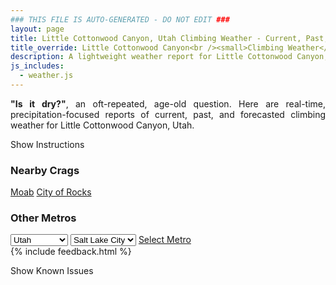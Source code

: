 ```yaml
---
### THIS FILE IS AUTO-GENERATED - DO NOT EDIT ###
layout: page
title: Little Cottonwood Canyon, Utah Climbing Weather - Current, Past, and Forecasted Report
title_override: Little Cottonwood Canyon<br /><small>Climbing Weather</small>
description: A lightweight weather report for Little Cottonwood Canyon, Utah. Optimized for slow internet connections.
js_includes:
  - weather.js
---
```


<section class="measure center lh-copy f5-ns f6 ph2 mv4" style="text-align: justify;">
<strong>"Is it dry?"</strong>, an oft-repeated, age-old question. Here are real-time,
precipitation-focused reports of current, past, and forecasted climbing weather for Little Cottonwood Canyon, Utah.
</section>

<p id="settings-toggle" class="mw5 b center tc hover-light-red black-70 pointer">Show Instructions</p>
<section id="settings" class="overflow-hidden" style="display:none;">
    <div class="mv2 ph2 center">
        <div class="fn f6 tc pv2">
            <p class="measure lh-copy center"><strong>Show/hide hourly forecasts</strong> by clicking the desired day.</p>
            <hr class="mw5 p0 mv2 o-60 b0 bt b--light-red light-red bg-light-red">
            <p class="measure lh-copy center"><strong>Current and Past conditions</strong> are measured by the nearest weather station. <strong>Forecast conditions</strong> are calculated and polled separately.</p>
            <hr class="mw5 p0 mv2 o-60 b0 bt b--light-red light-red bg-light-red">
            <p class="measure lh-copy center"><strong>Having issues?</strong> Try <a id="clear-cache" class="no-underline relative fancy-link light-red hover-light-red" href="#">clearing the local cache</a>.</p>
            <hr class="mw5 p0 mv2 o-60 b0 bt b--light-red light-red bg-light-red">
            <p class="measure lh-copy center">Weather data sourced from <a class="no-underline fancy-link relative light-red" target="_blank" href="https://www.weather.gov/documentation/services-web-api">weather.gov</a>.</p>
        </div>
    </div>
</section>
<section id="weather" data-crag="little-cottonwood-canyon-utah" class="mv4-ns mv3 ph2 center"></section>
<section id="nearby" class="tc lh-copy">
  <h3>Nearby Crags</h3>
<a class="nowrap no-underline fancy-link relative light-red mh3" href="/crags/moab-utah-weather.html">Moab</a>
<a class="nowrap no-underline fancy-link relative light-red mh3" href="/crags/city-of-rocks-idaho-weather.html">City of Rocks</a>
</section>
<section id="nearby" class="tc lh-copy">
  <h3>Other Metros</h3>
  <select class="ma1 bg-near-white pa2" id="stateSel">
    <option value="Texas">Texas</option>
    <option value="Washington">Washington</option>
    <option value="Colorado">Colorado</option>
    <option value="Tennessee">Tennessee</option>
    <option value="Utah" selected>Utah</option>
    <option value="California">California</option>
  </select>
  <select class="ma1 bg-near-white pa2" id="citySel">
    <option value="Salt Lake City" selected>Salt Lake City</option>
  </select>
  <a id="selectMetro" class="f6 link dim ph3 pv2 ma1 dib white bg-light-red" href="/crags/salt-lake-city-utah-weather.html">Select Metro</a>
  <script>
    var states = [];
    states["Texas"] = "Austin"
    states["Washington"] = "Seattle"
    states["Colorado"] = "Denver"
    states["Tennessee"] = "Nashville"
    states["Utah"] = "Salt Lake City"
    states["California"] = "San Francisco|Los Angeles"
  </script>
</section>
{% include feedback.html %}
<p id="issues-toggle" class="mw5 b center tc hover-light-red black-70 pointer">Show Known Issues</p>
<section id="issues" class="overflow-hidden tc f6">
</section>

<script>
  var weekly_SLC_102_165 = {"updated":"2021-02-22T08:15:52+00:00","units":"us","forecastGenerator":"BaselineForecastGenerator","generatedAt":"2021-02-22T08:42:31+00:00","updateTime":"2021-02-22T08:15:52+00:00","validTimes":"2021-02-22T02:00:00+00:00/P6DT23H","elevation":{"value":1872.0816,"unitCode":"unit:m"},"periods":[{"number":1,"name":"Overnight","startTime":"2021-02-22T01:00:00-07:00","endTime":"2021-02-22T06:00:00-07:00","isDaytime":false,"temperature":21,"temperatureUnit":"F","temperatureTrend":"rising","windSpeed":"7 mph","windDirection":"ESE","icon":"https://api.weather.gov/icons/land/night/sct?size=medium","shortForecast":"Partly Cloudy","detailedForecast":"Partly cloudy. Low around 21, with temperatures rising to around 23 overnight. East southeast wind around 7 mph."},{"number":2,"name":"Monday","startTime":"2021-02-22T06:00:00-07:00","endTime":"2021-02-22T18:00:00-07:00","isDaytime":true,"temperature":39,"temperatureUnit":"F","temperatureTrend":null,"windSpeed":"2 to 7 mph","windDirection":"SSW","icon":"https://api.weather.gov/icons/land/day/sct?size=medium","shortForecast":"Mostly Sunny","detailedForecast":"Mostly sunny, with a high near 39. South southwest wind 2 to 7 mph."},{"number":3,"name":"Monday Night","startTime":"2021-02-22T18:00:00-07:00","endTime":"2021-02-23T06:00:00-07:00","isDaytime":false,"temperature":27,"temperatureUnit":"F","temperatureTrend":null,"windSpeed":"5 to 8 mph","windDirection":"SSE","icon":"https://api.weather.gov/icons/land/night/few/snow,20?size=medium","shortForecast":"Mostly Clear then Slight Chance Snow Showers","detailedForecast":"A slight chance of snow showers after 5am. Mostly clear, with a low around 27. South southeast wind 5 to 8 mph. Chance of precipitation is 20%. Little or no snow accumulation expected."},{"number":4,"name":"Tuesday","startTime":"2021-02-23T06:00:00-07:00","endTime":"2021-02-23T18:00:00-07:00","isDaytime":true,"temperature":39,"temperatureUnit":"F","temperatureTrend":null,"windSpeed":"8 to 12 mph","windDirection":"W","icon":"https://api.weather.gov/icons/land/day/snow,20?size=medium","shortForecast":"Slight Chance Snow Showers","detailedForecast":"A slight chance of snow showers before 5pm. Mostly sunny, with a high near 39. West wind 8 to 12 mph. Chance of precipitation is 20%. New snow accumulation of less than half an inch possible."},{"number":5,"name":"Tuesday Night","startTime":"2021-02-23T18:00:00-07:00","endTime":"2021-02-24T06:00:00-07:00","isDaytime":false,"temperature":20,"temperatureUnit":"F","temperatureTrend":null,"windSpeed":"8 mph","windDirection":"N","icon":"https://api.weather.gov/icons/land/night/sct/snow,40?size=medium","shortForecast":"Partly Cloudy then Chance Light Snow","detailedForecast":"A chance of snow after 5am. Partly cloudy, with a low around 20. North wind around 8 mph. Chance of precipitation is 40%. New snow accumulation of less than half an inch possible."},{"number":6,"name":"Wednesday","startTime":"2021-02-24T06:00:00-07:00","endTime":"2021-02-24T18:00:00-07:00","isDaytime":true,"temperature":31,"temperatureUnit":"F","temperatureTrend":null,"windSpeed":"7 to 14 mph","windDirection":"NW","icon":"https://api.weather.gov/icons/land/day/snow,50?size=medium","shortForecast":"Chance Light Snow","detailedForecast":"A chance of snow before 5pm. Partly sunny, with a high near 31. Chance of precipitation is 50%. New snow accumulation of less than one inch possible."},{"number":7,"name":"Wednesday Night","startTime":"2021-02-24T18:00:00-07:00","endTime":"2021-02-25T06:00:00-07:00","isDaytime":false,"temperature":14,"temperatureUnit":"F","temperatureTrend":null,"windSpeed":"6 to 14 mph","windDirection":"NNE","icon":"https://api.weather.gov/icons/land/night/sct?size=medium","shortForecast":"Partly Cloudy","detailedForecast":"Partly cloudy, with a low around 14."},{"number":8,"name":"Thursday","startTime":"2021-02-25T06:00:00-07:00","endTime":"2021-02-25T18:00:00-07:00","isDaytime":true,"temperature":33,"temperatureUnit":"F","temperatureTrend":null,"windSpeed":"8 mph","windDirection":"SSE","icon":"https://api.weather.gov/icons/land/day/sct?size=medium","shortForecast":"Mostly Sunny","detailedForecast":"Mostly sunny, with a high near 33."},{"number":9,"name":"Thursday Night","startTime":"2021-02-25T18:00:00-07:00","endTime":"2021-02-26T06:00:00-07:00","isDaytime":false,"temperature":24,"temperatureUnit":"F","temperatureTrend":null,"windSpeed":"8 mph","windDirection":"S","icon":"https://api.weather.gov/icons/land/night/snow?size=medium","shortForecast":"Slight Chance Light Snow","detailedForecast":"A slight chance of snow after 11pm. Mostly cloudy, with a low around 24."},{"number":10,"name":"Friday","startTime":"2021-02-26T06:00:00-07:00","endTime":"2021-02-26T18:00:00-07:00","isDaytime":true,"temperature":34,"temperatureUnit":"F","temperatureTrend":null,"windSpeed":"6 to 10 mph","windDirection":"W","icon":"https://api.weather.gov/icons/land/day/snow?size=medium","shortForecast":"Chance Light Snow","detailedForecast":"A chance of snow. Partly sunny, with a high near 34."},{"number":11,"name":"Friday Night","startTime":"2021-02-26T18:00:00-07:00","endTime":"2021-02-27T06:00:00-07:00","isDaytime":false,"temperature":24,"temperatureUnit":"F","temperatureTrend":null,"windSpeed":"7 to 10 mph","windDirection":"WSW","icon":"https://api.weather.gov/icons/land/night/snow?size=medium","shortForecast":"Chance Light Snow","detailedForecast":"A chance of snow. Mostly cloudy, with a low around 24."},{"number":12,"name":"Saturday","startTime":"2021-02-27T06:00:00-07:00","endTime":"2021-02-27T18:00:00-07:00","isDaytime":true,"temperature":32,"temperatureUnit":"F","temperatureTrend":null,"windSpeed":"9 mph","windDirection":"WNW","icon":"https://api.weather.gov/icons/land/day/snow?size=medium","shortForecast":"Light Snow Likely","detailedForecast":"Snow likely. Mostly cloudy, with a high near 32."},{"number":13,"name":"Saturday Night","startTime":"2021-02-27T18:00:00-07:00","endTime":"2021-02-28T06:00:00-07:00","isDaytime":false,"temperature":21,"temperatureUnit":"F","temperatureTrend":null,"windSpeed":"9 mph","windDirection":"N","icon":"https://api.weather.gov/icons/land/night/snow/bkn?size=medium","shortForecast":"Slight Chance Light Snow then Mostly Cloudy","detailedForecast":"A slight chance of snow before 11pm. Mostly cloudy, with a low around 21."},{"number":14,"name":"Sunday","startTime":"2021-02-28T06:00:00-07:00","endTime":"2021-02-28T18:00:00-07:00","isDaytime":true,"temperature":33,"temperatureUnit":"F","temperatureTrend":null,"windSpeed":"9 mph","windDirection":"N","icon":"https://api.weather.gov/icons/land/day/snow?size=medium","shortForecast":"Slight Chance Light Snow","detailedForecast":"A slight chance of snow between 11am and 5pm. Mostly sunny, with a high near 33."}]}
  var hourly_SLC_102_165 = {"@context":["https://geojson.org/geojson-ld/geojson-context.jsonld",{"@version":"1.1","wx":"https://api.weather.gov/ontology#","geo":"http://www.opengis.net/ont/geosparql#","unit":"http://codes.wmo.int/common/unit/","@vocab":"https://api.weather.gov/ontology#"}],"type":"Feature","geometry":{"type":"Polygon","coordinates":[[[-111.7980097,40.5728371],[-111.79443739999999,40.5510443],[-111.765784,40.5537528],[-111.7693503,40.575545899999995],[-111.7980097,40.5728371]]]},"properties":{"updated":"2021-02-22T08:15:52+00:00","units":"us","forecastGenerator":"HourlyForecastGenerator","generatedAt":"2021-02-22T08:42:33+00:00","updateTime":"2021-02-22T08:15:52+00:00","validTimes":"2021-02-22T02:00:00+00:00/P6DT23H","elevation":{"value":1872.0816,"unitCode":"unit:m"},"periods":[{"number":1,"name":"","startTime":"2021-02-22T01:00:00-07:00","endTime":"2021-02-22T02:00:00-07:00","isDaytime":false,"temperature":22,"temperatureUnit":"F","temperatureTrend":null,"windSpeed":"7 mph","windDirection":"ESE","icon":"https://api.weather.gov/icons/land/night/sct?size=small","shortForecast":"Partly Cloudy","detailedForecast":""},{"number":2,"name":"","startTime":"2021-02-22T02:00:00-07:00","endTime":"2021-02-22T03:00:00-07:00","isDaytime":false,"temperature":22,"temperatureUnit":"F","temperatureTrend":null,"windSpeed":"6 mph","windDirection":"ESE","icon":"https://api.weather.gov/icons/land/night/sct?size=small","shortForecast":"Partly Cloudy","detailedForecast":""},{"number":3,"name":"","startTime":"2021-02-22T03:00:00-07:00","endTime":"2021-02-22T04:00:00-07:00","isDaytime":false,"temperature":23,"temperatureUnit":"F","temperatureTrend":null,"windSpeed":"6 mph","windDirection":"ESE","icon":"https://api.weather.gov/icons/land/night/sct?size=small","shortForecast":"Partly Cloudy","detailedForecast":""},{"number":4,"name":"","startTime":"2021-02-22T04:00:00-07:00","endTime":"2021-02-22T05:00:00-07:00","isDaytime":false,"temperature":23,"temperatureUnit":"F","temperatureTrend":null,"windSpeed":"6 mph","windDirection":"ESE","icon":"https://api.weather.gov/icons/land/night/sct?size=small","shortForecast":"Partly Cloudy","detailedForecast":""},{"number":5,"name":"","startTime":"2021-02-22T05:00:00-07:00","endTime":"2021-02-22T06:00:00-07:00","isDaytime":false,"temperature":23,"temperatureUnit":"F","temperatureTrend":null,"windSpeed":"7 mph","windDirection":"ESE","icon":"https://api.weather.gov/icons/land/night/sct?size=small","shortForecast":"Partly Cloudy","detailedForecast":""},{"number":6,"name":"","startTime":"2021-02-22T06:00:00-07:00","endTime":"2021-02-22T07:00:00-07:00","isDaytime":true,"temperature":24,"temperatureUnit":"F","temperatureTrend":null,"windSpeed":"7 mph","windDirection":"ESE","icon":"https://api.weather.gov/icons/land/day/sct?size=small","shortForecast":"Mostly Sunny","detailedForecast":""},{"number":7,"name":"","startTime":"2021-02-22T07:00:00-07:00","endTime":"2021-02-22T08:00:00-07:00","isDaytime":true,"temperature":24,"temperatureUnit":"F","temperatureTrend":null,"windSpeed":"7 mph","windDirection":"ESE","icon":"https://api.weather.gov/icons/land/day/sct?size=small","shortForecast":"Mostly Sunny","detailedForecast":""},{"number":8,"name":"","startTime":"2021-02-22T08:00:00-07:00","endTime":"2021-02-22T09:00:00-07:00","isDaytime":true,"temperature":24,"temperatureUnit":"F","temperatureTrend":null,"windSpeed":"2 mph","windDirection":"ESE","icon":"https://api.weather.gov/icons/land/day/sct?size=small","shortForecast":"Mostly Sunny","detailedForecast":""},{"number":9,"name":"","startTime":"2021-02-22T09:00:00-07:00","endTime":"2021-02-22T10:00:00-07:00","isDaytime":true,"temperature":28,"temperatureUnit":"F","temperatureTrend":null,"windSpeed":"2 mph","windDirection":"ESE","icon":"https://api.weather.gov/icons/land/day/sct?size=small","shortForecast":"Mostly Sunny","detailedForecast":""},{"number":10,"name":"","startTime":"2021-02-22T10:00:00-07:00","endTime":"2021-02-22T11:00:00-07:00","isDaytime":true,"temperature":30,"temperatureUnit":"F","temperatureTrend":null,"windSpeed":"2 mph","windDirection":"ESE","icon":"https://api.weather.gov/icons/land/day/sct?size=small","shortForecast":"Mostly Sunny","detailedForecast":""},{"number":11,"name":"","startTime":"2021-02-22T11:00:00-07:00","endTime":"2021-02-22T12:00:00-07:00","isDaytime":true,"temperature":33,"temperatureUnit":"F","temperatureTrend":null,"windSpeed":"5 mph","windDirection":"WNW","icon":"https://api.weather.gov/icons/land/day/few?size=small","shortForecast":"Sunny","detailedForecast":""},{"number":12,"name":"","startTime":"2021-02-22T12:00:00-07:00","endTime":"2021-02-22T13:00:00-07:00","isDaytime":true,"temperature":34,"temperatureUnit":"F","temperatureTrend":null,"windSpeed":"5 mph","windDirection":"WNW","icon":"https://api.weather.gov/icons/land/day/few?size=small","shortForecast":"Sunny","detailedForecast":""},{"number":13,"name":"","startTime":"2021-02-22T13:00:00-07:00","endTime":"2021-02-22T14:00:00-07:00","isDaytime":true,"temperature":36,"temperatureUnit":"F","temperatureTrend":null,"windSpeed":"5 mph","windDirection":"WNW","icon":"https://api.weather.gov/icons/land/day/few?size=small","shortForecast":"Sunny","detailedForecast":""},{"number":14,"name":"","startTime":"2021-02-22T14:00:00-07:00","endTime":"2021-02-22T15:00:00-07:00","isDaytime":true,"temperature":38,"temperatureUnit":"F","temperatureTrend":null,"windSpeed":"5 mph","windDirection":"W","icon":"https://api.weather.gov/icons/land/day/few?size=small","shortForecast":"Sunny","detailedForecast":""},{"number":15,"name":"","startTime":"2021-02-22T15:00:00-07:00","endTime":"2021-02-22T16:00:00-07:00","isDaytime":true,"temperature":38,"temperatureUnit":"F","temperatureTrend":null,"windSpeed":"5 mph","windDirection":"W","icon":"https://api.weather.gov/icons/land/day/few?size=small","shortForecast":"Sunny","detailedForecast":""},{"number":16,"name":"","startTime":"2021-02-22T16:00:00-07:00","endTime":"2021-02-22T17:00:00-07:00","isDaytime":true,"temperature":39,"temperatureUnit":"F","temperatureTrend":null,"windSpeed":"5 mph","windDirection":"W","icon":"https://api.weather.gov/icons/land/day/few?size=small","shortForecast":"Sunny","detailedForecast":""},{"number":17,"name":"","startTime":"2021-02-22T17:00:00-07:00","endTime":"2021-02-22T18:00:00-07:00","isDaytime":true,"temperature":39,"temperatureUnit":"F","temperatureTrend":null,"windSpeed":"5 mph","windDirection":"SSE","icon":"https://api.weather.gov/icons/land/day/few?size=small","shortForecast":"Sunny","detailedForecast":""},{"number":18,"name":"","startTime":"2021-02-22T18:00:00-07:00","endTime":"2021-02-22T19:00:00-07:00","isDaytime":false,"temperature":33,"temperatureUnit":"F","temperatureTrend":null,"windSpeed":"5 mph","windDirection":"SSE","icon":"https://api.weather.gov/icons/land/night/few?size=small","shortForecast":"Mostly Clear","detailedForecast":""},{"number":19,"name":"","startTime":"2021-02-22T19:00:00-07:00","endTime":"2021-02-22T20:00:00-07:00","isDaytime":false,"temperature":30,"temperatureUnit":"F","temperatureTrend":null,"windSpeed":"5 mph","windDirection":"SSE","icon":"https://api.weather.gov/icons/land/night/few?size=small","shortForecast":"Mostly Clear","detailedForecast":""},{"number":20,"name":"","startTime":"2021-02-22T20:00:00-07:00","endTime":"2021-02-22T21:00:00-07:00","isDaytime":false,"temperature":29,"temperatureUnit":"F","temperatureTrend":null,"windSpeed":"8 mph","windDirection":"SE","icon":"https://api.weather.gov/icons/land/night/few?size=small","shortForecast":"Mostly Clear","detailedForecast":""},{"number":21,"name":"","startTime":"2021-02-22T21:00:00-07:00","endTime":"2021-02-22T22:00:00-07:00","isDaytime":false,"temperature":28,"temperatureUnit":"F","temperatureTrend":null,"windSpeed":"8 mph","windDirection":"SE","icon":"https://api.weather.gov/icons/land/night/few?size=small","shortForecast":"Mostly Clear","detailedForecast":""},{"number":22,"name":"","startTime":"2021-02-22T22:00:00-07:00","endTime":"2021-02-22T23:00:00-07:00","isDaytime":false,"temperature":28,"temperatureUnit":"F","temperatureTrend":null,"windSpeed":"8 mph","windDirection":"SE","icon":"https://api.weather.gov/icons/land/night/few?size=small","shortForecast":"Mostly Clear","detailedForecast":""},{"number":23,"name":"","startTime":"2021-02-22T23:00:00-07:00","endTime":"2021-02-23T00:00:00-07:00","isDaytime":false,"temperature":28,"temperatureUnit":"F","temperatureTrend":null,"windSpeed":"8 mph","windDirection":"SE","icon":"https://api.weather.gov/icons/land/night/few?size=small","shortForecast":"Mostly Clear","detailedForecast":""},{"number":24,"name":"","startTime":"2021-02-23T00:00:00-07:00","endTime":"2021-02-23T01:00:00-07:00","isDaytime":false,"temperature":28,"temperatureUnit":"F","temperatureTrend":null,"windSpeed":"8 mph","windDirection":"SE","icon":"https://api.weather.gov/icons/land/night/few?size=small","shortForecast":"Mostly Clear","detailedForecast":""},{"number":25,"name":"","startTime":"2021-02-23T01:00:00-07:00","endTime":"2021-02-23T02:00:00-07:00","isDaytime":false,"temperature":28,"temperatureUnit":"F","temperatureTrend":null,"windSpeed":"8 mph","windDirection":"SE","icon":"https://api.weather.gov/icons/land/night/few?size=small","shortForecast":"Mostly Clear","detailedForecast":""},{"number":26,"name":"","startTime":"2021-02-23T02:00:00-07:00","endTime":"2021-02-23T03:00:00-07:00","isDaytime":false,"temperature":28,"temperatureUnit":"F","temperatureTrend":null,"windSpeed":"8 mph","windDirection":"SSE","icon":"https://api.weather.gov/icons/land/night/few?size=small","shortForecast":"Mostly Clear","detailedForecast":""},{"number":27,"name":"","startTime":"2021-02-23T03:00:00-07:00","endTime":"2021-02-23T04:00:00-07:00","isDaytime":false,"temperature":28,"temperatureUnit":"F","temperatureTrend":null,"windSpeed":"8 mph","windDirection":"SSE","icon":"https://api.weather.gov/icons/land/night/few?size=small","shortForecast":"Mostly Clear","detailedForecast":""},{"number":28,"name":"","startTime":"2021-02-23T04:00:00-07:00","endTime":"2021-02-23T05:00:00-07:00","isDaytime":false,"temperature":28,"temperatureUnit":"F","temperatureTrend":null,"windSpeed":"8 mph","windDirection":"SSE","icon":"https://api.weather.gov/icons/land/night/few?size=small","shortForecast":"Mostly Clear","detailedForecast":""},{"number":29,"name":"","startTime":"2021-02-23T05:00:00-07:00","endTime":"2021-02-23T06:00:00-07:00","isDaytime":false,"temperature":28,"temperatureUnit":"F","temperatureTrend":null,"windSpeed":"8 mph","windDirection":"SSE","icon":"https://api.weather.gov/icons/land/night/snow?size=small","shortForecast":"Slight Chance Snow Showers","detailedForecast":""},{"number":30,"name":"","startTime":"2021-02-23T06:00:00-07:00","endTime":"2021-02-23T07:00:00-07:00","isDaytime":true,"temperature":27,"temperatureUnit":"F","temperatureTrend":null,"windSpeed":"8 mph","windDirection":"SSE","icon":"https://api.weather.gov/icons/land/day/snow?size=small","shortForecast":"Slight Chance Snow Showers","detailedForecast":""},{"number":31,"name":"","startTime":"2021-02-23T07:00:00-07:00","endTime":"2021-02-23T08:00:00-07:00","isDaytime":true,"temperature":27,"temperatureUnit":"F","temperatureTrend":null,"windSpeed":"8 mph","windDirection":"SSE","icon":"https://api.weather.gov/icons/land/day/snow?size=small","shortForecast":"Slight Chance Snow Showers","detailedForecast":""},{"number":32,"name":"","startTime":"2021-02-23T08:00:00-07:00","endTime":"2021-02-23T09:00:00-07:00","isDaytime":true,"temperature":28,"temperatureUnit":"F","temperatureTrend":null,"windSpeed":"8 mph","windDirection":"SW","icon":"https://api.weather.gov/icons/land/day/snow?size=small","shortForecast":"Slight Chance Snow Showers","detailedForecast":""},{"number":33,"name":"","startTime":"2021-02-23T09:00:00-07:00","endTime":"2021-02-23T10:00:00-07:00","isDaytime":true,"temperature":30,"temperatureUnit":"F","temperatureTrend":null,"windSpeed":"8 mph","windDirection":"SW","icon":"https://api.weather.gov/icons/land/day/snow?size=small","shortForecast":"Slight Chance Snow Showers","detailedForecast":""},{"number":34,"name":"","startTime":"2021-02-23T10:00:00-07:00","endTime":"2021-02-23T11:00:00-07:00","isDaytime":true,"temperature":34,"temperatureUnit":"F","temperatureTrend":null,"windSpeed":"8 mph","windDirection":"SW","icon":"https://api.weather.gov/icons/land/day/snow?size=small","shortForecast":"Slight Chance Snow Showers","detailedForecast":""},{"number":35,"name":"","startTime":"2021-02-23T11:00:00-07:00","endTime":"2021-02-23T12:00:00-07:00","isDaytime":true,"temperature":37,"temperatureUnit":"F","temperatureTrend":null,"windSpeed":"9 mph","windDirection":"NW","icon":"https://api.weather.gov/icons/land/day/snow?size=small","shortForecast":"Slight Chance Snow Showers","detailedForecast":""},{"number":36,"name":"","startTime":"2021-02-23T12:00:00-07:00","endTime":"2021-02-23T13:00:00-07:00","isDaytime":true,"temperature":38,"temperatureUnit":"F","temperatureTrend":null,"windSpeed":"9 mph","windDirection":"NW","icon":"https://api.weather.gov/icons/land/day/snow?size=small","shortForecast":"Slight Chance Snow Showers","detailedForecast":""},{"number":37,"name":"","startTime":"2021-02-23T13:00:00-07:00","endTime":"2021-02-23T14:00:00-07:00","isDaytime":true,"temperature":39,"temperatureUnit":"F","temperatureTrend":null,"windSpeed":"9 mph","windDirection":"NW","icon":"https://api.weather.gov/icons/land/day/snow?size=small","shortForecast":"Slight Chance Snow Showers","detailedForecast":""},{"number":38,"name":"","startTime":"2021-02-23T14:00:00-07:00","endTime":"2021-02-23T15:00:00-07:00","isDaytime":true,"temperature":39,"temperatureUnit":"F","temperatureTrend":null,"windSpeed":"12 mph","windDirection":"NW","icon":"https://api.weather.gov/icons/land/day/snow?size=small","shortForecast":"Slight Chance Snow Showers","detailedForecast":""},{"number":39,"name":"","startTime":"2021-02-23T15:00:00-07:00","endTime":"2021-02-23T16:00:00-07:00","isDaytime":true,"temperature":39,"temperatureUnit":"F","temperatureTrend":null,"windSpeed":"12 mph","windDirection":"NW","icon":"https://api.weather.gov/icons/land/day/snow?size=small","shortForecast":"Slight Chance Snow Showers","detailedForecast":""},{"number":40,"name":"","startTime":"2021-02-23T16:00:00-07:00","endTime":"2021-02-23T17:00:00-07:00","isDaytime":true,"temperature":39,"temperatureUnit":"F","temperatureTrend":null,"windSpeed":"12 mph","windDirection":"NW","icon":"https://api.weather.gov/icons/land/day/snow?size=small","shortForecast":"Slight Chance Snow Showers","detailedForecast":""},{"number":41,"name":"","startTime":"2021-02-23T17:00:00-07:00","endTime":"2021-02-23T18:00:00-07:00","isDaytime":true,"temperature":37,"temperatureUnit":"F","temperatureTrend":null,"windSpeed":"8 mph","windDirection":"NW","icon":"https://api.weather.gov/icons/land/day/few?size=small","shortForecast":"Sunny","detailedForecast":""},{"number":42,"name":"","startTime":"2021-02-23T18:00:00-07:00","endTime":"2021-02-23T19:00:00-07:00","isDaytime":false,"temperature":34,"temperatureUnit":"F","temperatureTrend":null,"windSpeed":"8 mph","windDirection":"NW","icon":"https://api.weather.gov/icons/land/night/few?size=small","shortForecast":"Mostly Clear","detailedForecast":""},{"number":43,"name":"","startTime":"2021-02-23T19:00:00-07:00","endTime":"2021-02-23T20:00:00-07:00","isDaytime":false,"temperature":29,"temperatureUnit":"F","temperatureTrend":null,"windSpeed":"8 mph","windDirection":"NW","icon":"https://api.weather.gov/icons/land/night/few?size=small","shortForecast":"Mostly Clear","detailedForecast":""},{"number":44,"name":"","startTime":"2021-02-23T20:00:00-07:00","endTime":"2021-02-23T21:00:00-07:00","isDaytime":false,"temperature":25,"temperatureUnit":"F","temperatureTrend":null,"windSpeed":"8 mph","windDirection":"NNE","icon":"https://api.weather.gov/icons/land/night/few?size=small","shortForecast":"Mostly Clear","detailedForecast":""},{"number":45,"name":"","startTime":"2021-02-23T21:00:00-07:00","endTime":"2021-02-23T22:00:00-07:00","isDaytime":false,"temperature":22,"temperatureUnit":"F","temperatureTrend":null,"windSpeed":"8 mph","windDirection":"NNE","icon":"https://api.weather.gov/icons/land/night/few?size=small","shortForecast":"Mostly Clear","detailedForecast":""},{"number":46,"name":"","startTime":"2021-02-23T22:00:00-07:00","endTime":"2021-02-23T23:00:00-07:00","isDaytime":false,"temperature":21,"temperatureUnit":"F","temperatureTrend":null,"windSpeed":"8 mph","windDirection":"NNE","icon":"https://api.weather.gov/icons/land/night/few?size=small","shortForecast":"Mostly Clear","detailedForecast":""},{"number":47,"name":"","startTime":"2021-02-23T23:00:00-07:00","endTime":"2021-02-24T00:00:00-07:00","isDaytime":false,"temperature":20,"temperatureUnit":"F","temperatureTrend":null,"windSpeed":"7 mph","windDirection":"NE","icon":"https://api.weather.gov/icons/land/night/few?size=small","shortForecast":"Mostly Clear","detailedForecast":""},{"number":48,"name":"","startTime":"2021-02-24T00:00:00-07:00","endTime":"2021-02-24T01:00:00-07:00","isDaytime":false,"temperature":20,"temperatureUnit":"F","temperatureTrend":null,"windSpeed":"7 mph","windDirection":"NE","icon":"https://api.weather.gov/icons/land/night/few?size=small","shortForecast":"Mostly Clear","detailedForecast":""},{"number":49,"name":"","startTime":"2021-02-24T01:00:00-07:00","endTime":"2021-02-24T02:00:00-07:00","isDaytime":false,"temperature":20,"temperatureUnit":"F","temperatureTrend":null,"windSpeed":"7 mph","windDirection":"NE","icon":"https://api.weather.gov/icons/land/night/few?size=small","shortForecast":"Mostly Clear","detailedForecast":""},{"number":50,"name":"","startTime":"2021-02-24T02:00:00-07:00","endTime":"2021-02-24T03:00:00-07:00","isDaytime":false,"temperature":20,"temperatureUnit":"F","temperatureTrend":null,"windSpeed":"6 mph","windDirection":"NNE","icon":"https://api.weather.gov/icons/land/night/sct?size=small","shortForecast":"Partly Cloudy","detailedForecast":""},{"number":51,"name":"","startTime":"2021-02-24T03:00:00-07:00","endTime":"2021-02-24T04:00:00-07:00","isDaytime":false,"temperature":20,"temperatureUnit":"F","temperatureTrend":null,"windSpeed":"6 mph","windDirection":"NNE","icon":"https://api.weather.gov/icons/land/night/sct?size=small","shortForecast":"Partly Cloudy","detailedForecast":""},{"number":52,"name":"","startTime":"2021-02-24T04:00:00-07:00","endTime":"2021-02-24T05:00:00-07:00","isDaytime":false,"temperature":20,"temperatureUnit":"F","temperatureTrend":null,"windSpeed":"6 mph","windDirection":"NNE","icon":"https://api.weather.gov/icons/land/night/sct?size=small","shortForecast":"Partly Cloudy","detailedForecast":""},{"number":53,"name":"","startTime":"2021-02-24T05:00:00-07:00","endTime":"2021-02-24T06:00:00-07:00","isDaytime":false,"temperature":20,"temperatureUnit":"F","temperatureTrend":null,"windSpeed":"7 mph","windDirection":"NW","icon":"https://api.weather.gov/icons/land/night/snow?size=small","shortForecast":"Chance Light Snow","detailedForecast":""},{"number":54,"name":"","startTime":"2021-02-24T06:00:00-07:00","endTime":"2021-02-24T07:00:00-07:00","isDaytime":true,"temperature":22,"temperatureUnit":"F","temperatureTrend":null,"windSpeed":"7 mph","windDirection":"NW","icon":"https://api.weather.gov/icons/land/day/snow?size=small","shortForecast":"Chance Light Snow","detailedForecast":""},{"number":55,"name":"","startTime":"2021-02-24T07:00:00-07:00","endTime":"2021-02-24T08:00:00-07:00","isDaytime":true,"temperature":22,"temperatureUnit":"F","temperatureTrend":null,"windSpeed":"7 mph","windDirection":"NW","icon":"https://api.weather.gov/icons/land/day/snow?size=small","shortForecast":"Chance Light Snow","detailedForecast":""},{"number":56,"name":"","startTime":"2021-02-24T08:00:00-07:00","endTime":"2021-02-24T09:00:00-07:00","isDaytime":true,"temperature":23,"temperatureUnit":"F","temperatureTrend":null,"windSpeed":"7 mph","windDirection":"NW","icon":"https://api.weather.gov/icons/land/day/snow?size=small","shortForecast":"Chance Light Snow","detailedForecast":""},{"number":57,"name":"","startTime":"2021-02-24T09:00:00-07:00","endTime":"2021-02-24T10:00:00-07:00","isDaytime":true,"temperature":24,"temperatureUnit":"F","temperatureTrend":null,"windSpeed":"7 mph","windDirection":"NW","icon":"https://api.weather.gov/icons/land/day/snow?size=small","shortForecast":"Chance Light Snow","detailedForecast":""},{"number":58,"name":"","startTime":"2021-02-24T10:00:00-07:00","endTime":"2021-02-24T11:00:00-07:00","isDaytime":true,"temperature":26,"temperatureUnit":"F","temperatureTrend":null,"windSpeed":"7 mph","windDirection":"NW","icon":"https://api.weather.gov/icons/land/day/snow?size=small","shortForecast":"Chance Light Snow","detailedForecast":""},{"number":59,"name":"","startTime":"2021-02-24T11:00:00-07:00","endTime":"2021-02-24T12:00:00-07:00","isDaytime":true,"temperature":27,"temperatureUnit":"F","temperatureTrend":null,"windSpeed":"8 mph","windDirection":"NW","icon":"https://api.weather.gov/icons/land/day/snow?size=small","shortForecast":"Chance Light Snow","detailedForecast":""},{"number":60,"name":"","startTime":"2021-02-24T12:00:00-07:00","endTime":"2021-02-24T13:00:00-07:00","isDaytime":true,"temperature":29,"temperatureUnit":"F","temperatureTrend":null,"windSpeed":"8 mph","windDirection":"NW","icon":"https://api.weather.gov/icons/land/day/snow?size=small","shortForecast":"Chance Light Snow","detailedForecast":""},{"number":61,"name":"","startTime":"2021-02-24T13:00:00-07:00","endTime":"2021-02-24T14:00:00-07:00","isDaytime":true,"temperature":30,"temperatureUnit":"F","temperatureTrend":null,"windSpeed":"8 mph","windDirection":"NW","icon":"https://api.weather.gov/icons/land/day/snow?size=small","shortForecast":"Chance Light Snow","detailedForecast":""},{"number":62,"name":"","startTime":"2021-02-24T14:00:00-07:00","endTime":"2021-02-24T15:00:00-07:00","isDaytime":true,"temperature":31,"temperatureUnit":"F","temperatureTrend":null,"windSpeed":"13 mph","windDirection":"NNW","icon":"https://api.weather.gov/icons/land/day/snow?size=small","shortForecast":"Chance Light Snow","detailedForecast":""},{"number":63,"name":"","startTime":"2021-02-24T15:00:00-07:00","endTime":"2021-02-24T16:00:00-07:00","isDaytime":true,"temperature":31,"temperatureUnit":"F","temperatureTrend":null,"windSpeed":"13 mph","windDirection":"NNW","icon":"https://api.weather.gov/icons/land/day/snow?size=small","shortForecast":"Chance Light Snow","detailedForecast":""},{"number":64,"name":"","startTime":"2021-02-24T16:00:00-07:00","endTime":"2021-02-24T17:00:00-07:00","isDaytime":true,"temperature":30,"temperatureUnit":"F","temperatureTrend":null,"windSpeed":"13 mph","windDirection":"NNW","icon":"https://api.weather.gov/icons/land/day/snow?size=small","shortForecast":"Chance Light Snow","detailedForecast":""},{"number":65,"name":"","startTime":"2021-02-24T17:00:00-07:00","endTime":"2021-02-24T18:00:00-07:00","isDaytime":true,"temperature":29,"temperatureUnit":"F","temperatureTrend":null,"windSpeed":"14 mph","windDirection":"NNW","icon":"https://api.weather.gov/icons/land/day/sct?size=small","shortForecast":"Mostly Sunny","detailedForecast":""},{"number":66,"name":"","startTime":"2021-02-24T18:00:00-07:00","endTime":"2021-02-24T19:00:00-07:00","isDaytime":false,"temperature":27,"temperatureUnit":"F","temperatureTrend":null,"windSpeed":"14 mph","windDirection":"NNW","icon":"https://api.weather.gov/icons/land/night/sct?size=small","shortForecast":"Partly Cloudy","detailedForecast":""},{"number":67,"name":"","startTime":"2021-02-24T19:00:00-07:00","endTime":"2021-02-24T20:00:00-07:00","isDaytime":false,"temperature":25,"temperatureUnit":"F","temperatureTrend":null,"windSpeed":"14 mph","windDirection":"NNW","icon":"https://api.weather.gov/icons/land/night/sct?size=small","shortForecast":"Partly Cloudy","detailedForecast":""},{"number":68,"name":"","startTime":"2021-02-24T20:00:00-07:00","endTime":"2021-02-24T21:00:00-07:00","isDaytime":false,"temperature":23,"temperatureUnit":"F","temperatureTrend":null,"windSpeed":"13 mph","windDirection":"N","icon":"https://api.weather.gov/icons/land/night/sct?size=small","shortForecast":"Partly Cloudy","detailedForecast":""},{"number":69,"name":"","startTime":"2021-02-24T21:00:00-07:00","endTime":"2021-02-24T22:00:00-07:00","isDaytime":false,"temperature":21,"temperatureUnit":"F","temperatureTrend":null,"windSpeed":"13 mph","windDirection":"N","icon":"https://api.weather.gov/icons/land/night/sct?size=small","shortForecast":"Partly Cloudy","detailedForecast":""},{"number":70,"name":"","startTime":"2021-02-24T22:00:00-07:00","endTime":"2021-02-24T23:00:00-07:00","isDaytime":false,"temperature":20,"temperatureUnit":"F","temperatureTrend":null,"windSpeed":"13 mph","windDirection":"N","icon":"https://api.weather.gov/icons/land/night/sct?size=small","shortForecast":"Partly Cloudy","detailedForecast":""},{"number":71,"name":"","startTime":"2021-02-24T23:00:00-07:00","endTime":"2021-02-25T00:00:00-07:00","isDaytime":false,"temperature":19,"temperatureUnit":"F","temperatureTrend":null,"windSpeed":"10 mph","windDirection":"NNE","icon":"https://api.weather.gov/icons/land/night/few?size=small","shortForecast":"Mostly Clear","detailedForecast":""},{"number":72,"name":"","startTime":"2021-02-25T00:00:00-07:00","endTime":"2021-02-25T01:00:00-07:00","isDaytime":false,"temperature":18,"temperatureUnit":"F","temperatureTrend":null,"windSpeed":"10 mph","windDirection":"NNE","icon":"https://api.weather.gov/icons/land/night/few?size=small","shortForecast":"Mostly Clear","detailedForecast":""},{"number":73,"name":"","startTime":"2021-02-25T01:00:00-07:00","endTime":"2021-02-25T02:00:00-07:00","isDaytime":false,"temperature":16,"temperatureUnit":"F","temperatureTrend":null,"windSpeed":"10 mph","windDirection":"NNE","icon":"https://api.weather.gov/icons/land/night/few?size=small","shortForecast":"Mostly Clear","detailedForecast":""},{"number":74,"name":"","startTime":"2021-02-25T02:00:00-07:00","endTime":"2021-02-25T03:00:00-07:00","isDaytime":false,"temperature":15,"temperatureUnit":"F","temperatureTrend":null,"windSpeed":"9 mph","windDirection":"NE","icon":"https://api.weather.gov/icons/land/night/few?size=small","shortForecast":"Mostly Clear","detailedForecast":""},{"number":75,"name":"","startTime":"2021-02-25T03:00:00-07:00","endTime":"2021-02-25T04:00:00-07:00","isDaytime":false,"temperature":15,"temperatureUnit":"F","temperatureTrend":null,"windSpeed":"9 mph","windDirection":"NE","icon":"https://api.weather.gov/icons/land/night/few?size=small","shortForecast":"Mostly Clear","detailedForecast":""},{"number":76,"name":"","startTime":"2021-02-25T04:00:00-07:00","endTime":"2021-02-25T05:00:00-07:00","isDaytime":false,"temperature":14,"temperatureUnit":"F","temperatureTrend":null,"windSpeed":"9 mph","windDirection":"NE","icon":"https://api.weather.gov/icons/land/night/few?size=small","shortForecast":"Mostly Clear","detailedForecast":""},{"number":77,"name":"","startTime":"2021-02-25T05:00:00-07:00","endTime":"2021-02-25T06:00:00-07:00","isDaytime":false,"temperature":14,"temperatureUnit":"F","temperatureTrend":null,"windSpeed":"6 mph","windDirection":"E","icon":"https://api.weather.gov/icons/land/night/few?size=small","shortForecast":"Mostly Clear","detailedForecast":""},{"number":78,"name":"","startTime":"2021-02-25T06:00:00-07:00","endTime":"2021-02-25T07:00:00-07:00","isDaytime":true,"temperature":14,"temperatureUnit":"F","temperatureTrend":null,"windSpeed":"6 mph","windDirection":"E","icon":"https://api.weather.gov/icons/land/day/few?size=small","shortForecast":"Sunny","detailedForecast":""},{"number":79,"name":"","startTime":"2021-02-25T07:00:00-07:00","endTime":"2021-02-25T08:00:00-07:00","isDaytime":true,"temperature":14,"temperatureUnit":"F","temperatureTrend":null,"windSpeed":"6 mph","windDirection":"E","icon":"https://api.weather.gov/icons/land/day/few?size=small","shortForecast":"Sunny","detailedForecast":""},{"number":80,"name":"","startTime":"2021-02-25T08:00:00-07:00","endTime":"2021-02-25T09:00:00-07:00","isDaytime":true,"temperature":15,"temperatureUnit":"F","temperatureTrend":null,"windSpeed":"6 mph","windDirection":"ESE","icon":"https://api.weather.gov/icons/land/day/few?size=small","shortForecast":"Sunny","detailedForecast":""},{"number":81,"name":"","startTime":"2021-02-25T09:00:00-07:00","endTime":"2021-02-25T10:00:00-07:00","isDaytime":true,"temperature":18,"temperatureUnit":"F","temperatureTrend":null,"windSpeed":"6 mph","windDirection":"ESE","icon":"https://api.weather.gov/icons/land/day/few?size=small","shortForecast":"Sunny","detailedForecast":""},{"number":82,"name":"","startTime":"2021-02-25T10:00:00-07:00","endTime":"2021-02-25T11:00:00-07:00","isDaytime":true,"temperature":21,"temperatureUnit":"F","temperatureTrend":null,"windSpeed":"6 mph","windDirection":"ESE","icon":"https://api.weather.gov/icons/land/day/few?size=small","shortForecast":"Sunny","detailedForecast":""},{"number":83,"name":"","startTime":"2021-02-25T11:00:00-07:00","endTime":"2021-02-25T12:00:00-07:00","isDaytime":true,"temperature":25,"temperatureUnit":"F","temperatureTrend":null,"windSpeed":"7 mph","windDirection":"S","icon":"https://api.weather.gov/icons/land/day/few?size=small","shortForecast":"Sunny","detailedForecast":""},{"number":84,"name":"","startTime":"2021-02-25T12:00:00-07:00","endTime":"2021-02-25T13:00:00-07:00","isDaytime":true,"temperature":27,"temperatureUnit":"F","temperatureTrend":null,"windSpeed":"7 mph","windDirection":"S","icon":"https://api.weather.gov/icons/land/day/few?size=small","shortForecast":"Sunny","detailedForecast":""},{"number":85,"name":"","startTime":"2021-02-25T13:00:00-07:00","endTime":"2021-02-25T14:00:00-07:00","isDaytime":true,"temperature":30,"temperatureUnit":"F","temperatureTrend":null,"windSpeed":"7 mph","windDirection":"S","icon":"https://api.weather.gov/icons/land/day/few?size=small","shortForecast":"Sunny","detailedForecast":""},{"number":86,"name":"","startTime":"2021-02-25T14:00:00-07:00","endTime":"2021-02-25T15:00:00-07:00","isDaytime":true,"temperature":31,"temperatureUnit":"F","temperatureTrend":null,"windSpeed":"7 mph","windDirection":"S","icon":"https://api.weather.gov/icons/land/day/sct?size=small","shortForecast":"Mostly Sunny","detailedForecast":""},{"number":87,"name":"","startTime":"2021-02-25T15:00:00-07:00","endTime":"2021-02-25T16:00:00-07:00","isDaytime":true,"temperature":33,"temperatureUnit":"F","temperatureTrend":null,"windSpeed":"7 mph","windDirection":"S","icon":"https://api.weather.gov/icons/land/day/sct?size=small","shortForecast":"Mostly Sunny","detailedForecast":""},{"number":88,"name":"","startTime":"2021-02-25T16:00:00-07:00","endTime":"2021-02-25T17:00:00-07:00","isDaytime":true,"temperature":33,"temperatureUnit":"F","temperatureTrend":null,"windSpeed":"7 mph","windDirection":"S","icon":"https://api.weather.gov/icons/land/day/sct?size=small","shortForecast":"Mostly Sunny","detailedForecast":""},{"number":89,"name":"","startTime":"2021-02-25T17:00:00-07:00","endTime":"2021-02-25T18:00:00-07:00","isDaytime":true,"temperature":32,"temperatureUnit":"F","temperatureTrend":null,"windSpeed":"8 mph","windDirection":"S","icon":"https://api.weather.gov/icons/land/day/bkn?size=small","shortForecast":"Partly Sunny","detailedForecast":""},{"number":90,"name":"","startTime":"2021-02-25T18:00:00-07:00","endTime":"2021-02-25T19:00:00-07:00","isDaytime":false,"temperature":31,"temperatureUnit":"F","temperatureTrend":null,"windSpeed":"8 mph","windDirection":"S","icon":"https://api.weather.gov/icons/land/night/bkn?size=small","shortForecast":"Mostly Cloudy","detailedForecast":""},{"number":91,"name":"","startTime":"2021-02-25T19:00:00-07:00","endTime":"2021-02-25T20:00:00-07:00","isDaytime":false,"temperature":28,"temperatureUnit":"F","temperatureTrend":null,"windSpeed":"8 mph","windDirection":"S","icon":"https://api.weather.gov/icons/land/night/bkn?size=small","shortForecast":"Mostly Cloudy","detailedForecast":""},{"number":92,"name":"","startTime":"2021-02-25T20:00:00-07:00","endTime":"2021-02-25T21:00:00-07:00","isDaytime":false,"temperature":27,"temperatureUnit":"F","temperatureTrend":null,"windSpeed":"8 mph","windDirection":"SSE","icon":"https://api.weather.gov/icons/land/night/bkn?size=small","shortForecast":"Mostly Cloudy","detailedForecast":""},{"number":93,"name":"","startTime":"2021-02-25T21:00:00-07:00","endTime":"2021-02-25T22:00:00-07:00","isDaytime":false,"temperature":26,"temperatureUnit":"F","temperatureTrend":null,"windSpeed":"8 mph","windDirection":"SSE","icon":"https://api.weather.gov/icons/land/night/bkn?size=small","shortForecast":"Mostly Cloudy","detailedForecast":""},{"number":94,"name":"","startTime":"2021-02-25T22:00:00-07:00","endTime":"2021-02-25T23:00:00-07:00","isDaytime":false,"temperature":27,"temperatureUnit":"F","temperatureTrend":null,"windSpeed":"8 mph","windDirection":"SSE","icon":"https://api.weather.gov/icons/land/night/bkn?size=small","shortForecast":"Mostly Cloudy","detailedForecast":""},{"number":95,"name":"","startTime":"2021-02-25T23:00:00-07:00","endTime":"2021-02-26T00:00:00-07:00","isDaytime":false,"temperature":27,"temperatureUnit":"F","temperatureTrend":null,"windSpeed":"8 mph","windDirection":"SSE","icon":"https://api.weather.gov/icons/land/night/snow?size=small","shortForecast":"Slight Chance Light Snow","detailedForecast":""},{"number":96,"name":"","startTime":"2021-02-26T00:00:00-07:00","endTime":"2021-02-26T01:00:00-07:00","isDaytime":false,"temperature":26,"temperatureUnit":"F","temperatureTrend":null,"windSpeed":"8 mph","windDirection":"SSE","icon":"https://api.weather.gov/icons/land/night/snow?size=small","shortForecast":"Slight Chance Light Snow","detailedForecast":""},{"number":97,"name":"","startTime":"2021-02-26T01:00:00-07:00","endTime":"2021-02-26T02:00:00-07:00","isDaytime":false,"temperature":26,"temperatureUnit":"F","temperatureTrend":null,"windSpeed":"8 mph","windDirection":"SSE","icon":"https://api.weather.gov/icons/land/night/snow?size=small","shortForecast":"Slight Chance Light Snow","detailedForecast":""},{"number":98,"name":"","startTime":"2021-02-26T02:00:00-07:00","endTime":"2021-02-26T03:00:00-07:00","isDaytime":false,"temperature":25,"temperatureUnit":"F","temperatureTrend":null,"windSpeed":"7 mph","windDirection":"S","icon":"https://api.weather.gov/icons/land/night/snow?size=small","shortForecast":"Slight Chance Light Snow","detailedForecast":""},{"number":99,"name":"","startTime":"2021-02-26T03:00:00-07:00","endTime":"2021-02-26T04:00:00-07:00","isDaytime":false,"temperature":25,"temperatureUnit":"F","temperatureTrend":null,"windSpeed":"7 mph","windDirection":"S","icon":"https://api.weather.gov/icons/land/night/snow?size=small","shortForecast":"Slight Chance Light Snow","detailedForecast":""},{"number":100,"name":"","startTime":"2021-02-26T04:00:00-07:00","endTime":"2021-02-26T05:00:00-07:00","isDaytime":false,"temperature":26,"temperatureUnit":"F","temperatureTrend":null,"windSpeed":"7 mph","windDirection":"S","icon":"https://api.weather.gov/icons/land/night/snow?size=small","shortForecast":"Slight Chance Light Snow","detailedForecast":""},{"number":101,"name":"","startTime":"2021-02-26T05:00:00-07:00","endTime":"2021-02-26T06:00:00-07:00","isDaytime":false,"temperature":25,"temperatureUnit":"F","temperatureTrend":null,"windSpeed":"6 mph","windDirection":"WNW","icon":"https://api.weather.gov/icons/land/night/snow?size=small","shortForecast":"Slight Chance Light Snow","detailedForecast":""},{"number":102,"name":"","startTime":"2021-02-26T06:00:00-07:00","endTime":"2021-02-26T07:00:00-07:00","isDaytime":true,"temperature":25,"temperatureUnit":"F","temperatureTrend":null,"windSpeed":"6 mph","windDirection":"WNW","icon":"https://api.weather.gov/icons/land/day/snow?size=small","shortForecast":"Slight Chance Light Snow","detailedForecast":""},{"number":103,"name":"","startTime":"2021-02-26T07:00:00-07:00","endTime":"2021-02-26T08:00:00-07:00","isDaytime":true,"temperature":24,"temperatureUnit":"F","temperatureTrend":null,"windSpeed":"6 mph","windDirection":"WNW","icon":"https://api.weather.gov/icons/land/day/snow?size=small","shortForecast":"Slight Chance Light Snow","detailedForecast":""},{"number":104,"name":"","startTime":"2021-02-26T08:00:00-07:00","endTime":"2021-02-26T09:00:00-07:00","isDaytime":true,"temperature":24,"temperatureUnit":"F","temperatureTrend":null,"windSpeed":"7 mph","windDirection":"WSW","icon":"https://api.weather.gov/icons/land/day/snow?size=small","shortForecast":"Slight Chance Light Snow","detailedForecast":""},{"number":105,"name":"","startTime":"2021-02-26T09:00:00-07:00","endTime":"2021-02-26T10:00:00-07:00","isDaytime":true,"temperature":25,"temperatureUnit":"F","temperatureTrend":null,"windSpeed":"7 mph","windDirection":"WSW","icon":"https://api.weather.gov/icons/land/day/snow?size=small","shortForecast":"Slight Chance Light Snow","detailedForecast":""},{"number":106,"name":"","startTime":"2021-02-26T10:00:00-07:00","endTime":"2021-02-26T11:00:00-07:00","isDaytime":true,"temperature":27,"temperatureUnit":"F","temperatureTrend":null,"windSpeed":"7 mph","windDirection":"WSW","icon":"https://api.weather.gov/icons/land/day/snow?size=small","shortForecast":"Slight Chance Light Snow","detailedForecast":""},{"number":107,"name":"","startTime":"2021-02-26T11:00:00-07:00","endTime":"2021-02-26T12:00:00-07:00","isDaytime":true,"temperature":29,"temperatureUnit":"F","temperatureTrend":null,"windSpeed":"10 mph","windDirection":"WSW","icon":"https://api.weather.gov/icons/land/day/snow?size=small","shortForecast":"Chance Light Snow","detailedForecast":""},{"number":108,"name":"","startTime":"2021-02-26T12:00:00-07:00","endTime":"2021-02-26T13:00:00-07:00","isDaytime":true,"temperature":31,"temperatureUnit":"F","temperatureTrend":null,"windSpeed":"10 mph","windDirection":"WSW","icon":"https://api.weather.gov/icons/land/day/snow?size=small","shortForecast":"Chance Light Snow","detailedForecast":""},{"number":109,"name":"","startTime":"2021-02-26T13:00:00-07:00","endTime":"2021-02-26T14:00:00-07:00","isDaytime":true,"temperature":32,"temperatureUnit":"F","temperatureTrend":null,"windSpeed":"10 mph","windDirection":"WSW","icon":"https://api.weather.gov/icons/land/day/snow?size=small","shortForecast":"Chance Light Snow","detailedForecast":""},{"number":110,"name":"","startTime":"2021-02-26T14:00:00-07:00","endTime":"2021-02-26T15:00:00-07:00","isDaytime":true,"temperature":33,"temperatureUnit":"F","temperatureTrend":null,"windSpeed":"10 mph","windDirection":"W","icon":"https://api.weather.gov/icons/land/day/snow?size=small","shortForecast":"Chance Light Snow","detailedForecast":""},{"number":111,"name":"","startTime":"2021-02-26T15:00:00-07:00","endTime":"2021-02-26T16:00:00-07:00","isDaytime":true,"temperature":34,"temperatureUnit":"F","temperatureTrend":null,"windSpeed":"10 mph","windDirection":"W","icon":"https://api.weather.gov/icons/land/day/snow?size=small","shortForecast":"Chance Light Snow","detailedForecast":""},{"number":112,"name":"","startTime":"2021-02-26T16:00:00-07:00","endTime":"2021-02-26T17:00:00-07:00","isDaytime":true,"temperature":34,"temperatureUnit":"F","temperatureTrend":null,"windSpeed":"10 mph","windDirection":"W","icon":"https://api.weather.gov/icons/land/day/snow?size=small","shortForecast":"Chance Light Snow","detailedForecast":""},{"number":113,"name":"","startTime":"2021-02-26T17:00:00-07:00","endTime":"2021-02-26T18:00:00-07:00","isDaytime":true,"temperature":33,"temperatureUnit":"F","temperatureTrend":null,"windSpeed":"10 mph","windDirection":"W","icon":"https://api.weather.gov/icons/land/day/snow?size=small","shortForecast":"Slight Chance Light Snow","detailedForecast":""},{"number":114,"name":"","startTime":"2021-02-26T18:00:00-07:00","endTime":"2021-02-26T19:00:00-07:00","isDaytime":false,"temperature":32,"temperatureUnit":"F","temperatureTrend":null,"windSpeed":"10 mph","windDirection":"W","icon":"https://api.weather.gov/icons/land/night/snow?size=small","shortForecast":"Slight Chance Light Snow","detailedForecast":""},{"number":115,"name":"","startTime":"2021-02-26T19:00:00-07:00","endTime":"2021-02-26T20:00:00-07:00","isDaytime":false,"temperature":30,"temperatureUnit":"F","temperatureTrend":null,"windSpeed":"10 mph","windDirection":"W","icon":"https://api.weather.gov/icons/land/night/snow?size=small","shortForecast":"Slight Chance Light Snow","detailedForecast":""},{"number":116,"name":"","startTime":"2021-02-26T20:00:00-07:00","endTime":"2021-02-26T21:00:00-07:00","isDaytime":false,"temperature":28,"temperatureUnit":"F","temperatureTrend":null,"windSpeed":"10 mph","windDirection":"W","icon":"https://api.weather.gov/icons/land/night/snow?size=small","shortForecast":"Slight Chance Light Snow","detailedForecast":""},{"number":117,"name":"","startTime":"2021-02-26T21:00:00-07:00","endTime":"2021-02-26T22:00:00-07:00","isDaytime":false,"temperature":27,"temperatureUnit":"F","temperatureTrend":null,"windSpeed":"10 mph","windDirection":"W","icon":"https://api.weather.gov/icons/land/night/snow?size=small","shortForecast":"Slight Chance Light Snow","detailedForecast":""},{"number":118,"name":"","startTime":"2021-02-26T22:00:00-07:00","endTime":"2021-02-26T23:00:00-07:00","isDaytime":false,"temperature":27,"temperatureUnit":"F","temperatureTrend":null,"windSpeed":"10 mph","windDirection":"W","icon":"https://api.weather.gov/icons/land/night/snow?size=small","shortForecast":"Slight Chance Light Snow","detailedForecast":""},{"number":119,"name":"","startTime":"2021-02-26T23:00:00-07:00","endTime":"2021-02-27T00:00:00-07:00","isDaytime":false,"temperature":27,"temperatureUnit":"F","temperatureTrend":null,"windSpeed":"7 mph","windDirection":"SW","icon":"https://api.weather.gov/icons/land/night/snow?size=small","shortForecast":"Chance Light Snow","detailedForecast":""},{"number":120,"name":"","startTime":"2021-02-27T00:00:00-07:00","endTime":"2021-02-27T01:00:00-07:00","isDaytime":false,"temperature":27,"temperatureUnit":"F","temperatureTrend":null,"windSpeed":"7 mph","windDirection":"SW","icon":"https://api.weather.gov/icons/land/night/snow?size=small","shortForecast":"Chance Light Snow","detailedForecast":""},{"number":121,"name":"","startTime":"2021-02-27T01:00:00-07:00","endTime":"2021-02-27T02:00:00-07:00","isDaytime":false,"temperature":26,"temperatureUnit":"F","temperatureTrend":null,"windSpeed":"7 mph","windDirection":"SW","icon":"https://api.weather.gov/icons/land/night/snow?size=small","shortForecast":"Chance Light Snow","detailedForecast":""},{"number":122,"name":"","startTime":"2021-02-27T02:00:00-07:00","endTime":"2021-02-27T03:00:00-07:00","isDaytime":false,"temperature":26,"temperatureUnit":"F","temperatureTrend":null,"windSpeed":"7 mph","windDirection":"S","icon":"https://api.weather.gov/icons/land/night/snow?size=small","shortForecast":"Chance Light Snow","detailedForecast":""},{"number":123,"name":"","startTime":"2021-02-27T03:00:00-07:00","endTime":"2021-02-27T04:00:00-07:00","isDaytime":false,"temperature":25,"temperatureUnit":"F","temperatureTrend":null,"windSpeed":"7 mph","windDirection":"S","icon":"https://api.weather.gov/icons/land/night/snow?size=small","shortForecast":"Chance Light Snow","detailedForecast":""},{"number":124,"name":"","startTime":"2021-02-27T04:00:00-07:00","endTime":"2021-02-27T05:00:00-07:00","isDaytime":false,"temperature":25,"temperatureUnit":"F","temperatureTrend":null,"windSpeed":"7 mph","windDirection":"S","icon":"https://api.weather.gov/icons/land/night/snow?size=small","shortForecast":"Chance Light Snow","detailedForecast":""},{"number":125,"name":"","startTime":"2021-02-27T05:00:00-07:00","endTime":"2021-02-27T06:00:00-07:00","isDaytime":false,"temperature":24,"temperatureUnit":"F","temperatureTrend":null,"windSpeed":"8 mph","windDirection":"W","icon":"https://api.weather.gov/icons/land/night/snow?size=small","shortForecast":"Chance Light Snow","detailedForecast":""},{"number":126,"name":"","startTime":"2021-02-27T06:00:00-07:00","endTime":"2021-02-27T07:00:00-07:00","isDaytime":true,"temperature":24,"temperatureUnit":"F","temperatureTrend":null,"windSpeed":"8 mph","windDirection":"W","icon":"https://api.weather.gov/icons/land/day/snow?size=small","shortForecast":"Chance Light Snow","detailedForecast":""},{"number":127,"name":"","startTime":"2021-02-27T07:00:00-07:00","endTime":"2021-02-27T08:00:00-07:00","isDaytime":true,"temperature":24,"temperatureUnit":"F","temperatureTrend":null,"windSpeed":"8 mph","windDirection":"W","icon":"https://api.weather.gov/icons/land/day/snow?size=small","shortForecast":"Chance Light Snow","detailedForecast":""},{"number":128,"name":"","startTime":"2021-02-27T08:00:00-07:00","endTime":"2021-02-27T09:00:00-07:00","isDaytime":true,"temperature":24,"temperatureUnit":"F","temperatureTrend":null,"windSpeed":"7 mph","windDirection":"W","icon":"https://api.weather.gov/icons/land/day/snow?size=small","shortForecast":"Chance Light Snow","detailedForecast":""},{"number":129,"name":"","startTime":"2021-02-27T09:00:00-07:00","endTime":"2021-02-27T10:00:00-07:00","isDaytime":true,"temperature":25,"temperatureUnit":"F","temperatureTrend":null,"windSpeed":"7 mph","windDirection":"W","icon":"https://api.weather.gov/icons/land/day/snow?size=small","shortForecast":"Chance Light Snow","detailedForecast":""},{"number":130,"name":"","startTime":"2021-02-27T10:00:00-07:00","endTime":"2021-02-27T11:00:00-07:00","isDaytime":true,"temperature":27,"temperatureUnit":"F","temperatureTrend":null,"windSpeed":"7 mph","windDirection":"W","icon":"https://api.weather.gov/icons/land/day/snow?size=small","shortForecast":"Chance Light Snow","detailedForecast":""},{"number":131,"name":"","startTime":"2021-02-27T11:00:00-07:00","endTime":"2021-02-27T12:00:00-07:00","isDaytime":true,"temperature":28,"temperatureUnit":"F","temperatureTrend":null,"windSpeed":"8 mph","windDirection":"WNW","icon":"https://api.weather.gov/icons/land/day/snow?size=small","shortForecast":"Light Snow Likely","detailedForecast":""},{"number":132,"name":"","startTime":"2021-02-27T12:00:00-07:00","endTime":"2021-02-27T13:00:00-07:00","isDaytime":true,"temperature":30,"temperatureUnit":"F","temperatureTrend":null,"windSpeed":"8 mph","windDirection":"WNW","icon":"https://api.weather.gov/icons/land/day/snow?size=small","shortForecast":"Light Snow Likely","detailedForecast":""},{"number":133,"name":"","startTime":"2021-02-27T13:00:00-07:00","endTime":"2021-02-27T14:00:00-07:00","isDaytime":true,"temperature":31,"temperatureUnit":"F","temperatureTrend":null,"windSpeed":"8 mph","windDirection":"WNW","icon":"https://api.weather.gov/icons/land/day/snow?size=small","shortForecast":"Light Snow Likely","detailedForecast":""},{"number":134,"name":"","startTime":"2021-02-27T14:00:00-07:00","endTime":"2021-02-27T15:00:00-07:00","isDaytime":true,"temperature":32,"temperatureUnit":"F","temperatureTrend":null,"windSpeed":"9 mph","windDirection":"NW","icon":"https://api.weather.gov/icons/land/day/snow?size=small","shortForecast":"Light Snow Likely","detailedForecast":""},{"number":135,"name":"","startTime":"2021-02-27T15:00:00-07:00","endTime":"2021-02-27T16:00:00-07:00","isDaytime":true,"temperature":32,"temperatureUnit":"F","temperatureTrend":null,"windSpeed":"9 mph","windDirection":"NW","icon":"https://api.weather.gov/icons/land/day/snow?size=small","shortForecast":"Light Snow Likely","detailedForecast":""},{"number":136,"name":"","startTime":"2021-02-27T16:00:00-07:00","endTime":"2021-02-27T17:00:00-07:00","isDaytime":true,"temperature":32,"temperatureUnit":"F","temperatureTrend":null,"windSpeed":"9 mph","windDirection":"NW","icon":"https://api.weather.gov/icons/land/day/snow?size=small","shortForecast":"Light Snow Likely","detailedForecast":""},{"number":137,"name":"","startTime":"2021-02-27T17:00:00-07:00","endTime":"2021-02-27T18:00:00-07:00","isDaytime":true,"temperature":31,"temperatureUnit":"F","temperatureTrend":null,"windSpeed":"9 mph","windDirection":"NNW","icon":"https://api.weather.gov/icons/land/day/snow?size=small","shortForecast":"Slight Chance Light Snow","detailedForecast":""},{"number":138,"name":"","startTime":"2021-02-27T18:00:00-07:00","endTime":"2021-02-27T19:00:00-07:00","isDaytime":false,"temperature":29,"temperatureUnit":"F","temperatureTrend":null,"windSpeed":"9 mph","windDirection":"NNW","icon":"https://api.weather.gov/icons/land/night/snow?size=small","shortForecast":"Slight Chance Light Snow","detailedForecast":""},{"number":139,"name":"","startTime":"2021-02-27T19:00:00-07:00","endTime":"2021-02-27T20:00:00-07:00","isDaytime":false,"temperature":27,"temperatureUnit":"F","temperatureTrend":null,"windSpeed":"9 mph","windDirection":"NNW","icon":"https://api.weather.gov/icons/land/night/snow?size=small","shortForecast":"Slight Chance Light Snow","detailedForecast":""},{"number":140,"name":"","startTime":"2021-02-27T20:00:00-07:00","endTime":"2021-02-27T21:00:00-07:00","isDaytime":false,"temperature":26,"temperatureUnit":"F","temperatureTrend":null,"windSpeed":"8 mph","windDirection":"N","icon":"https://api.weather.gov/icons/land/night/snow?size=small","shortForecast":"Slight Chance Light Snow","detailedForecast":""},{"number":141,"name":"","startTime":"2021-02-27T21:00:00-07:00","endTime":"2021-02-27T22:00:00-07:00","isDaytime":false,"temperature":25,"temperatureUnit":"F","temperatureTrend":null,"windSpeed":"8 mph","windDirection":"N","icon":"https://api.weather.gov/icons/land/night/snow?size=small","shortForecast":"Slight Chance Light Snow","detailedForecast":""},{"number":142,"name":"","startTime":"2021-02-27T22:00:00-07:00","endTime":"2021-02-27T23:00:00-07:00","isDaytime":false,"temperature":25,"temperatureUnit":"F","temperatureTrend":null,"windSpeed":"8 mph","windDirection":"N","icon":"https://api.weather.gov/icons/land/night/snow?size=small","shortForecast":"Slight Chance Light Snow","detailedForecast":""},{"number":143,"name":"","startTime":"2021-02-27T23:00:00-07:00","endTime":"2021-02-28T00:00:00-07:00","isDaytime":false,"temperature":25,"temperatureUnit":"F","temperatureTrend":null,"windSpeed":"7 mph","windDirection":"N","icon":"https://api.weather.gov/icons/land/night/bkn?size=small","shortForecast":"Mostly Cloudy","detailedForecast":""},{"number":144,"name":"","startTime":"2021-02-28T00:00:00-07:00","endTime":"2021-02-28T01:00:00-07:00","isDaytime":false,"temperature":24,"temperatureUnit":"F","temperatureTrend":null,"windSpeed":"7 mph","windDirection":"N","icon":"https://api.weather.gov/icons/land/night/bkn?size=small","shortForecast":"Mostly Cloudy","detailedForecast":""},{"number":145,"name":"","startTime":"2021-02-28T01:00:00-07:00","endTime":"2021-02-28T02:00:00-07:00","isDaytime":false,"temperature":23,"temperatureUnit":"F","temperatureTrend":null,"windSpeed":"7 mph","windDirection":"N","icon":"https://api.weather.gov/icons/land/night/bkn?size=small","shortForecast":"Mostly Cloudy","detailedForecast":""},{"number":146,"name":"","startTime":"2021-02-28T02:00:00-07:00","endTime":"2021-02-28T03:00:00-07:00","isDaytime":false,"temperature":22,"temperatureUnit":"F","temperatureTrend":null,"windSpeed":"7 mph","windDirection":"NNE","icon":"https://api.weather.gov/icons/land/night/bkn?size=small","shortForecast":"Mostly Cloudy","detailedForecast":""},{"number":147,"name":"","startTime":"2021-02-28T03:00:00-07:00","endTime":"2021-02-28T04:00:00-07:00","isDaytime":false,"temperature":22,"temperatureUnit":"F","temperatureTrend":null,"windSpeed":"7 mph","windDirection":"NNE","icon":"https://api.weather.gov/icons/land/night/bkn?size=small","shortForecast":"Mostly Cloudy","detailedForecast":""},{"number":148,"name":"","startTime":"2021-02-28T04:00:00-07:00","endTime":"2021-02-28T05:00:00-07:00","isDaytime":false,"temperature":22,"temperatureUnit":"F","temperatureTrend":null,"windSpeed":"7 mph","windDirection":"NNE","icon":"https://api.weather.gov/icons/land/night/bkn?size=small","shortForecast":"Mostly Cloudy","detailedForecast":""},{"number":149,"name":"","startTime":"2021-02-28T05:00:00-07:00","endTime":"2021-02-28T06:00:00-07:00","isDaytime":false,"temperature":22,"temperatureUnit":"F","temperatureTrend":null,"windSpeed":"8 mph","windDirection":"NNE","icon":"https://api.weather.gov/icons/land/night/bkn?size=small","shortForecast":"Mostly Cloudy","detailedForecast":""},{"number":150,"name":"","startTime":"2021-02-28T06:00:00-07:00","endTime":"2021-02-28T07:00:00-07:00","isDaytime":true,"temperature":22,"temperatureUnit":"F","temperatureTrend":null,"windSpeed":"8 mph","windDirection":"NNE","icon":"https://api.weather.gov/icons/land/day/bkn?size=small","shortForecast":"Partly Sunny","detailedForecast":""},{"number":151,"name":"","startTime":"2021-02-28T07:00:00-07:00","endTime":"2021-02-28T08:00:00-07:00","isDaytime":true,"temperature":21,"temperatureUnit":"F","temperatureTrend":null,"windSpeed":"8 mph","windDirection":"NNE","icon":"https://api.weather.gov/icons/land/day/bkn?size=small","shortForecast":"Partly Sunny","detailedForecast":""},{"number":152,"name":"","startTime":"2021-02-28T08:00:00-07:00","endTime":"2021-02-28T09:00:00-07:00","isDaytime":true,"temperature":21,"temperatureUnit":"F","temperatureTrend":null,"windSpeed":"7 mph","windDirection":"N","icon":"https://api.weather.gov/icons/land/day/bkn?size=small","shortForecast":"Partly Sunny","detailedForecast":""},{"number":153,"name":"","startTime":"2021-02-28T09:00:00-07:00","endTime":"2021-02-28T10:00:00-07:00","isDaytime":true,"temperature":23,"temperatureUnit":"F","temperatureTrend":null,"windSpeed":"7 mph","windDirection":"N","icon":"https://api.weather.gov/icons/land/day/bkn?size=small","shortForecast":"Partly Sunny","detailedForecast":""},{"number":154,"name":"","startTime":"2021-02-28T10:00:00-07:00","endTime":"2021-02-28T11:00:00-07:00","isDaytime":true,"temperature":25,"temperatureUnit":"F","temperatureTrend":null,"windSpeed":"7 mph","windDirection":"N","icon":"https://api.weather.gov/icons/land/day/bkn?size=small","shortForecast":"Partly Sunny","detailedForecast":""},{"number":155,"name":"","startTime":"2021-02-28T11:00:00-07:00","endTime":"2021-02-28T12:00:00-07:00","isDaytime":true,"temperature":28,"temperatureUnit":"F","temperatureTrend":null,"windSpeed":"8 mph","windDirection":"NNW","icon":"https://api.weather.gov/icons/land/day/snow?size=small","shortForecast":"Slight Chance Light Snow","detailedForecast":""},{"number":156,"name":"","startTime":"2021-02-28T12:00:00-07:00","endTime":"2021-02-28T13:00:00-07:00","isDaytime":true,"temperature":30,"temperatureUnit":"F","temperatureTrend":null,"windSpeed":"8 mph","windDirection":"NNW","icon":"https://api.weather.gov/icons/land/day/snow?size=small","shortForecast":"Slight Chance Light Snow","detailedForecast":""}]}}
  var crags_config = [
  {
    "name": "Little Cottonwood Canyon",
    "note": "Primarily quartz monzonite (white granite, essentially)",
    "mountainProject": "https://www.mountainproject.com/area/105739277/little-cottonwood-canyon",
    "station": "KSLC",
    "office": "SLC/102,165",
    "coordinates": [
      -111.775,
      40.5727
    ]
  }
]</script>
